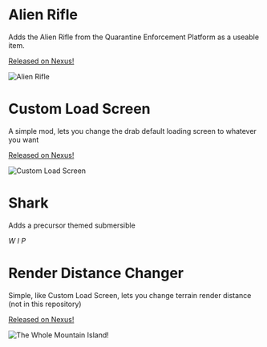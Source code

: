# Alien Rifle

Adds the Alien Rifle from the Quarantine Enforcement Platform as a useable item. 

[Released on Nexus!](https://www.nexusmods.com/subnautica/mods/141)

![Alien Rifle](https://staticdelivery.nexusmods.com/mods/1155/images/141/141-1535020464-1969446787.png)

# Custom Load Screen

A simple mod, lets you change the drab default loading screen to whatever you want

[Released on Nexus!](https://www.nexusmods.com/subnautica/mods/124)

![Custom Load Screen](https://staticdelivery.nexusmods.com/mods/1155/images/124/124-1532385071-234620029.png)

# Shark

Adds a precursor themed submersible

*W I P*

# Render Distance Changer

Simple, like Custom Load Screen, lets you change terrain render distance (not in this repository)

[Released on Nexus!](https://www.nexusmods.com/subnautica/mods/334)

![The Whole Mountain Island!](https://staticdelivery.nexusmods.com/mods/1155/images/334/334-1570932955-1652207944.png)